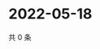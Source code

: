 # 2022-05-18

共 0 条

<!-- BEGIN WEIBO -->
<!-- 最后更新时间 Wed May 18 2022 11:51:02 GMT+0800 (China Standard Time) -->

<!-- END WEIBO -->
